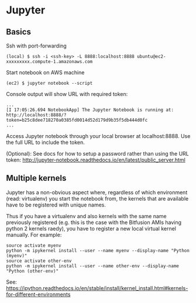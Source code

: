 # Jupyter

## Basics

Ssh with port-forwarding

    (local) $ ssh -i <ssh-key> -L 8888:localhost:8888 ubuntu@ec2-xxxxxxxxx.compute-1.amazonaws.com
    
Start notebook on AWS machine

    (ec2) $ jupyter notebook --script
    
Console output will show URL with required token:

    ...
    [I 17:05:26.694 NotebookApp] The Jupyter Notebook is running at: http://localhost:8888/?token=b25c8dee718270a0385fd0014d52d179d9b35f5db444d0fc
    ...
    
Access Jupyter notebook through your local browser at localhost:8888. Use the full URL to include the token.

(Optional): See docs for how to setup a password rather than using the URL token: <http://jupyter-notebook.readthedocs.io/en/latest/public_server.html>

## Multiple kernels

Jupyter has a non-obvious aspect where, regardless of which environment (read: virtualenv) you start the notebook from, the kernels that are available have to be registered with unique names.

Thus if you have a virtualenv and also kernels with the same name previously registered (e.g. this is the case with the Bitfusion AMIs having python 2 kernels raedy), you have to register a new local virtual kernel manually. For example:

    source activate myenv
    python -m ipykernel install --user --name myenv --display-name "Python (myenv)"
    source activate other-env
    python -m ipykernel install --user --name other-env --display-name "Python (other-env)"

See: https://ipython.readthedocs.io/en/stable/install/kernel_install.html#kernels-for-different-environments
